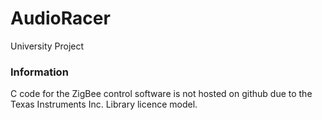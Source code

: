AudioRacer
=========
University Project

### Information
C code for the ZigBee control software is not hosted on github due to the Texas Instruments Inc. Library licence model.